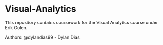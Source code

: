# Visual-Analytics

This repository contains coursework for the Visual Analytics course under Erik Golen.

Authors: @dylandias99 - Dylan Dias
